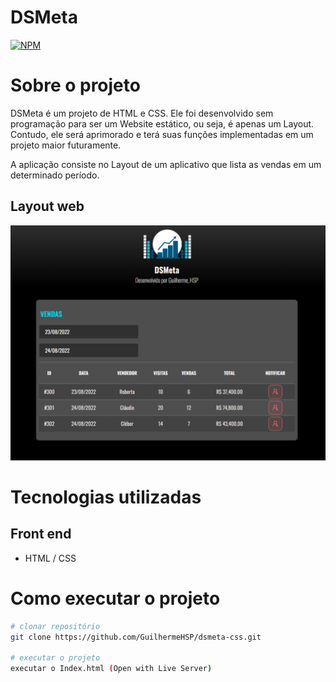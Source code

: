 # DSMeta
[![NPM](https://img.shields.io/npm/l/react)](https://github.com/GuilhermeHSP/dsmeta-css/blob/main/LICENCE) 

# Sobre o projeto

DSMeta é um projeto de HTML e CSS. Ele foi desenvolvido sem programação para ser um Website estático, ou seja, é apenas um Layout. Contudo, ele será aprimorado e terá suas funções implementadas em um projeto maior futuramente.

A aplicação consiste no Layout de um aplicativo que lista as vendas em um determinado período.

## Layout web
![Layout Web](https://github.com/GuilhermeHSP/dsmeta-css/blob/main/assets/DSmeta_Web.png)

# Tecnologias utilizadas
## Front end
- HTML / CSS 

# Como executar o projeto

```bash
# clonar repositório
git clone https://github.com/GuilhermeHSP/dsmeta-css.git

# executar o projeto
executar o Index.html (Open with Live Server)
```

